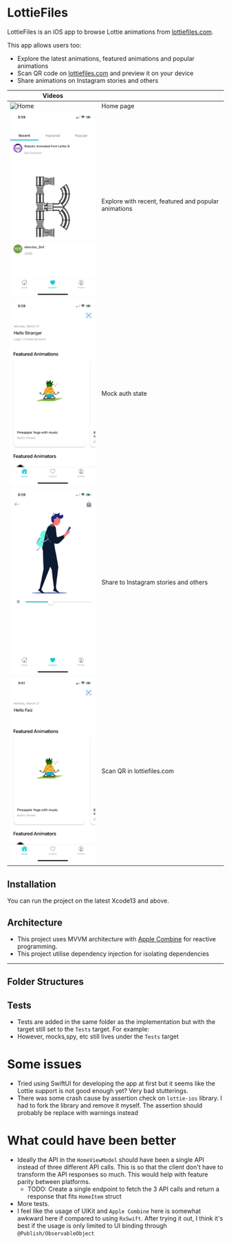 # LottieFiles

LottieFiles is an iOS app to browse Lottie animations from [lottiefiles.com](https://lottiefiles.com/).

This app allows users too:

- Explore the latest animations, featured animations and popular animations
- Scan QR code on [lottiefiles.com](https://lottiefiles.com/) and preview it on your device
- Share animations on Instagram stories and others

| Videos  |   |
|---|---|
| ![Home](assets/home.gif?raw=true "Title")  | Home page |
| ![Explore](assets/explore-lottie.gif?raw=true)  | Explore with recent, featured and popular animations  |
| ![Login](assets/mock-login.gif?raw=true) | Mock auth state |
| ![Share](assets/share-animation.gif?raw=true) | Share to Instagram stories and others |
| ![Scan](assets/scan-qr-lottie.gif?raw=true) | Scan QR in lottiefiles.com |

## Installation

You can run the project on the latest Xcode13 and above.

## Architecture

- This project uses MVVM architecture with [Apple Combine][1] for reactive programming.
- This project utilise dependency injection for isolating dependencies

---

## Folder Structures



## Tests

- Tests are added in the same folder as the implementation but with the target still set to the `Tests` target. For example:
- However, mocks,spy, etc still lives under the `Tests` target

# Some issues

- Tried using SwiftUI for developing the app at first but it seems like the Lottie support is not good enough yet? Very bad stutterings.
- There was some crash cause by assertion check on `lottie-ios` library. I had to fork the library and remove it myself. 
The assertion should probably be replace with warnings instead

# What could have been better
- Ideally the API in the `HomeViewModel` should have been a single API instead of three different API calls. 
This is so that the client don't have to transform the API responses so much. This would help with feature parity between platforms.
  - TODO: Create a single endpoint to fetch the 3 API calls and return a response that fits `HomeItem` struct
- More tests.
- I feel like the usage of UIKit and `Apple Combine` here is somewhat awkward here if compared to using `RxSwift`. After trying it out, 
I think it's best if the usage is only limited to UI binding through `@Publish/ObservableObject`

[1]: https://developer.apple.com/documentation/combine
